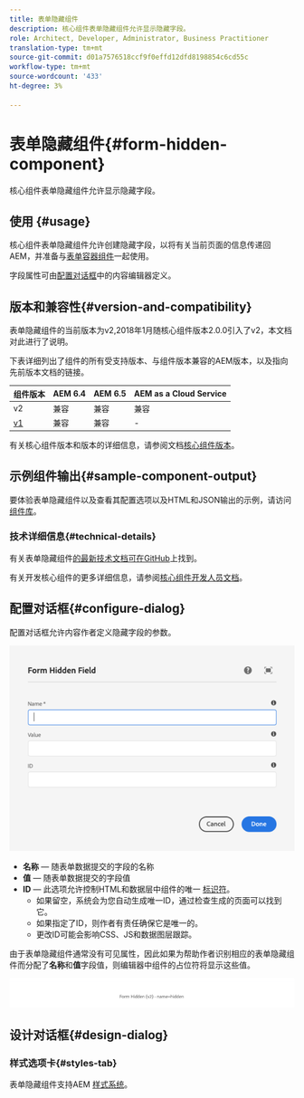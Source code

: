 ```yaml
---
title: 表单隐藏组件
description: 核心组件表单隐藏组件允许显示隐藏字段。
role: Architect, Developer, Administrator, Business Practitioner
translation-type: tm+mt
source-git-commit: d01a7576518ccf9f0effd12dfd8198854c6cd55c
workflow-type: tm+mt
source-wordcount: '433'
ht-degree: 3%

---
```



# 表单隐藏组件{#form-hidden-component}

核心组件表单隐藏组件允许显示隐藏字段。

## 使用 {#usage}

核心组件表单隐藏组件允许创建隐藏字段，以将有关当前页面的信息传递回AEM，并准备与[表单容器组件](form-container.md)一起使用。

字段属性可由[配置对话框](form-hidden.md)中的内容编辑器定义。

## 版本和兼容性{#version-and-compatibility}

表单隐藏组件的当前版本为v2,2018年1月随核心组件版本2.0.0引入了v2，本文档对此进行了说明。

下表详细列出了组件的所有受支持版本、与组件版本兼容的AEM版本，以及指向先前版本文档的链接。

| 组件版本 | AEM 6.4 | AEM 6.5 | AEM as a Cloud Service |
|--- |--- |--- |---|
| v2 | 兼容 | 兼容 | 兼容 |
| [v1](/help/components/v1/form-hidden-v1.md) | 兼容 | 兼容 | - |

有关核心组件版本和版本的详细信息，请参阅文档[核心组件版本](/help/versions.md)。

## 示例组件输出{#sample-component-output}

要体验表单隐藏组件以及查看其配置选项以及HTML和JSON输出的示例，请访问[组件库](https://adobe.com/go/aem_cmp_library_form_hidden)。

### 技术详细信息{#technical-details}

有关表单隐藏组件[的最新技术文档可在GitHub](https://adobe.com/go/aem_cmp_tech_form_hidden_v2)上找到。

有关开发核心组件的更多详细信息，请参阅[核心组件开发人员文档](/help/developing/overview.md)。

## 配置对话框{#configure-dialog}

配置对话框允许内容作者定义隐藏字段的参数。

![表单隐藏编辑对话框](/help/assets/form-hidden-edit.png)

* **名称**  — 随表单数据提交的字段的名称
* **值**  — 随表单数据提交的字段值
* **ID**  — 此选项允许控制HTML和数据层中组件的唯一 [标识符](/help/developing/data-layer/overview.md)。
   * 如果留空，系统会为您自动生成唯一ID，通过检查生成的页面可以找到它。
   * 如果指定了ID，则作者有责任确保它是唯一的。
   * 更改ID可能会影响CSS、JS和数据图层跟踪。

由于表单隐藏组件通常没有可见属性，因此如果为帮助作者识别相应的表单隐藏组件而分配了&#x200B;**名称**&#x200B;和&#x200B;**值**&#x200B;字段值，则编辑器中组件的占位符将显示这些值。

![表单隐藏组件示例](/help/assets/form-hidden-example.png)

## 设计对话框{#design-dialog}

### 样式选项卡{#styles-tab}

表单隐藏组件支持AEM [样式系统](/help/get-started/authoring.md#component-styling)。
